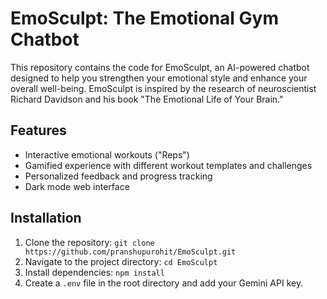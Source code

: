 # EmoSculpt: The Emotional Gym Chatbot

This repository contains the code for EmoSculpt, an AI-powered chatbot designed to help you strengthen your emotional style and enhance your overall well-being. EmoSculpt is inspired by the research of neuroscientist Richard Davidson and his book "The Emotional Life of Your Brain."

## Features

* Interactive emotional workouts ("Reps")
* Gamified experience with different workout templates and challenges
* Personalized feedback and progress tracking
* Dark mode web interface

## Installation

1. Clone the repository: `git clone https://github.com/pranshupurohit/EmoSculpt.git`
2. Navigate to the project directory: `cd EmoSculpt`
3. Install dependencies: `npm install`
4. Create a `.env` file in the root directory and add your Gemini API key.
